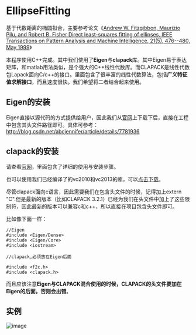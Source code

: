 # EllipseFitting


基于代数距离的椭圆拟合，主要参考论文《[Andrew W. Fitzgibbon, Maurizio Pilu, and Robert B. Fisher
Direct least-squares fitting of ellipses,
IEEE Transactions on Pattern Analysis and Machine Intelligence, 21(5), 476--480, May 1999](http://homepages.inf.ed.ac.uk/rbf/CVonline/LOCAL_COPIES/FITZGIBBON/ELLIPSE/)》

本程序使用C++完成。其中我们使用了**Eigen**与**clapack**库。其中Eigen易于表达矩阵，和matlab用法类似，是个强大的C\++线性代数库。而CLAPACK是线性代数包Lapack面向C\/c++的接口。里面包含了很丰富的线性代数算法，包括**广义特征值求解接口**，而且速度很快。我们希望将二者结合起来使用。

## Eigen的安装
Eigen直接以源代码的方式提供给用户，因此我们从[官网](http://eigen.tuxfamily.org/index.php?title=Main_Page)上下载下后，直接在工程中包含其头文件路径即可。具体可参考：http://blog.csdn.net/abcjennifer/article/details/7781936

## clapack的安装
请查看[官网](http://icl.cs.utk.edu/lapack-for-windows/clapack/index.html#build)，里面包含了详细的使用与安装步骤。

也可以使用我们已经编译了的vc2010和vc2013的库，可以[点击下载](http://7xs15g.com1.z0.glb.clouddn.com/Clapack/clapack.rar)。

尽管clapack面向c语言，因此需要我们在包含头文件的时候，记得加上extern "C".但是最新的版本（比如CLAPACK 3.2.1）已经为我们在头文件中加上了这些限制符，因此最新的版本可以兼容c和c\++，所以直接在项目包含头文件即可。

比如像下面一样：

```
//Eigen
#include <Eigen/Dense>
#include <Eigen/Core>
#include <iostream>

//clapack,必须放在Eigen后面

#include <f2c.h>
#include <clapack.h>

```
而且应该注意**Eigen与CLAPACK混合使用的时候，CLAPACK的头文件要加在Eigen的后面。否则会出错**。
## 实例
![image](http://oana7cw0r.bkt.clouddn.com/EllipseFitting/%E6%A4%AD%E5%9C%861.png)
